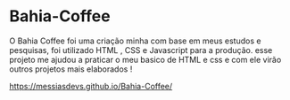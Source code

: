 # Bahia-Coffee

O Bahia Coffee foi uma criação minha com base em meus estudos e pesquisas, foi utilizado HTML , CSS e Javascript para a produção.
esse projeto me ajudou a praticar o meu basico de HTML e css e com ele virão outros projetos mais elaborados !

https://messiasdevs.github.io/Bahia-Coffee/

